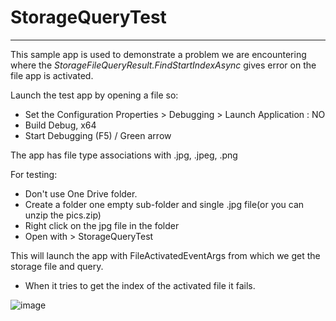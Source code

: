 # StorageQueryTest
------
This sample app is used to demonstrate a problem we are encountering where the *StorageFileQueryResult.FindStartIndexAsync* gives error on the file app is activated.

Launch the test app by opening a file so:

* Set the Configuration Properties > Debugging > Launch Application : NO
* Build Debug, x64
* Start Debugging (F5) / Green arrow

The app has file type associations with .jpg, .jpeg, .png

For testing:
* Don't use One Drive folder.
* Create a folder one empty sub-folder and single .jpg file(or you can unzip the pics.zip)
* Right click on the jpg file in the folder
* Open with > StorageQueryTest

This will launch the app with FileActivatedEventArgs from which we get the storage file and query.
* When it tries to get the index of the activated file it fails.

![image](https://user-images.githubusercontent.com/6416138/128411198-c51cb3c9-5212-487d-b448-9e03caa08dcc.png)

